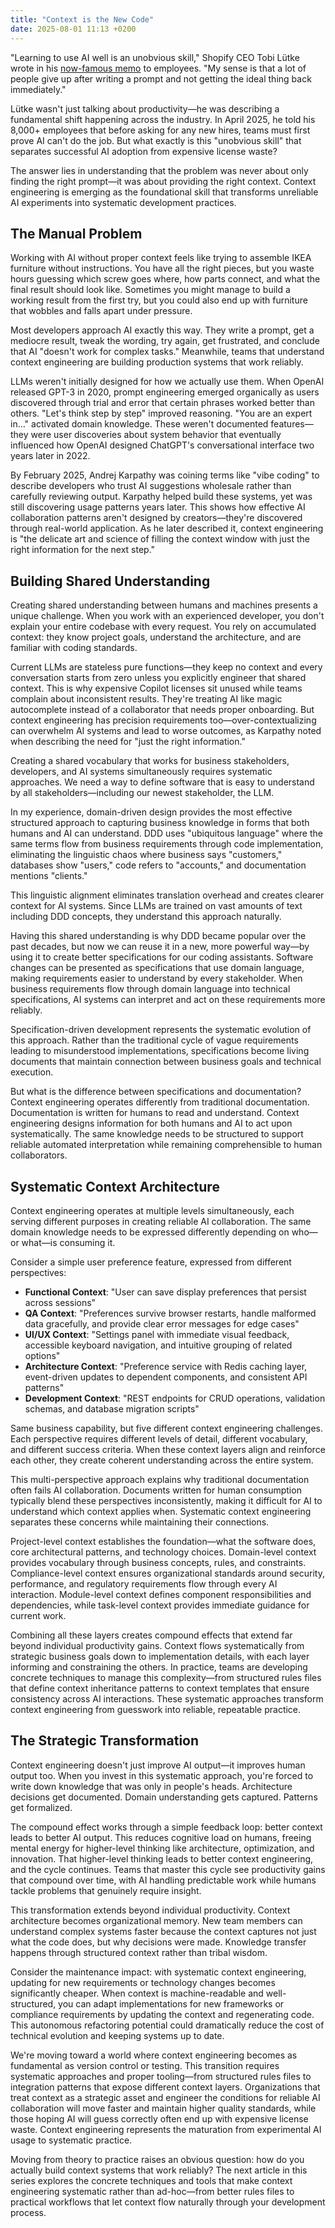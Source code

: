 ```yaml
---
title: "Context is the New Code"
date: 2025-08-01 11:13 +0200
---
```


"Learning to use AI well is an unobvious skill," Shopify CEO Tobi Lütke wrote in his [now-famous memo](https://x.com/tobi/status/1909251946235437514) to employees. "My sense is that a lot of people give up after writing a prompt and not getting the ideal thing back immediately."

Lütke wasn't just talking about productivity—he was describing a fundamental shift happening across the industry. In April 2025, he told his 8,000+ employees that before asking for any new hires, teams must first prove AI can't do the job. But what exactly is this "unobvious skill" that separates successful AI adoption from expensive license waste?

The answer lies in understanding that the problem was never about only finding the right prompt—it was about providing the right context. Context engineering is emerging as the foundational skill that transforms unreliable AI experiments into systematic development practices.

## The Manual Problem

Working with AI without proper context feels like trying to assemble IKEA furniture without instructions. You have all the right pieces, but you waste hours guessing which screw goes where, how parts connect, and what the final result should look like. Sometimes you might manage to build a working result from the first try, but you could also end up with furniture that wobbles and falls apart under pressure.

Most developers approach AI exactly this way. They write a prompt, get a mediocre result, tweak the wording, try again, get frustrated, and conclude that AI "doesn't work for complex tasks." Meanwhile, teams that understand context engineering are building production systems that work reliably.

LLMs weren't initially designed for how we actually use them. When OpenAI released GPT-3 in 2020, prompt engineering emerged organically as users discovered through trial and error that certain phrases worked better than others. "Let's think step by step" improved reasoning. "You are an expert in…" activated domain knowledge. These weren't documented features—they were user discoveries about system behavior that eventually influenced how OpenAI designed ChatGPT's conversational interface two years later in 2022.

By February 2025, Andrej Karpathy was coining terms like "vibe coding" to describe developers who trust AI suggestions wholesale rather than carefully reviewing output. Karpathy helped build these systems, yet was still discovering usage patterns years later. This shows how effective AI collaboration patterns aren't designed by creators—they're discovered through real-world application. As he later described it, context engineering is "the delicate art and science of filling the context window with just the right information for the next step."

## Building Shared Understanding

Creating shared understanding between humans and machines presents a unique challenge. When you work with an experienced developer, you don't explain your entire codebase with every request. You rely on accumulated context: they know project goals, understand the architecture, and are familiar with coding standards.

Current LLMs are stateless pure functions—they keep no context and every conversation starts from zero unless you explicitly engineer that shared context. This is why expensive Copilot licenses sit unused while teams complain about inconsistent results. They're treating AI like magic autocomplete instead of a collaborator that needs proper onboarding. But context engineering has precision requirements too—over-contextualizing can overwhelm AI systems and lead to worse outcomes, as Karpathy noted when describing the need for "just the right information."

Creating a shared vocabulary that works for business stakeholders, developers, and AI systems simultaneously requires systematic approaches. We need a way to define software that is easy to understand by all stakeholders—including our newest stakeholder, the LLM.

In my experience, domain-driven design provides the most effective structured approach to capturing business knowledge in forms that both humans and AI can understand. DDD uses "ubiquitous language" where the same terms flow from business requirements through code implementation, eliminating the linguistic chaos where business says "customers," databases show "users," code refers to "accounts," and documentation mentions "clients."

This linguistic alignment eliminates translation overhead and creates clearer context for AI systems. Since LLMs are trained on vast amounts of text including DDD concepts, they understand this approach naturally.

Having this shared understanding is why DDD became popular over the past decades, but now we can reuse it in a new, more powerful way—by using it to create better specifications for our coding assistants. Software changes can be presented as specifications that use domain language, making requirements easier to understand by every stakeholder. When business requirements flow through domain language into technical specifications, AI systems can interpret and act on these requirements more reliably.

Specification-driven development represents the systematic evolution of this approach. Rather than the traditional cycle of vague requirements leading to misunderstood implementations, specifications become living documents that maintain connection between business goals and technical execution.

But what is the difference between specifications and documentation? Context engineering operates differently from traditional documentation. Documentation is written for humans to read and understand. Context engineering designs information for both humans and AI to act upon systematically. The same knowledge needs to be structured to support reliable automated interpretation while remaining comprehensible to human collaborators.

## Systematic Context Architecture

Context engineering operates at multiple levels simultaneously, each serving different purposes in creating reliable AI collaboration. The same domain knowledge needs to be expressed differently depending on who—or what—is consuming it.

Consider a simple user preference feature, expressed from different perspectives:

- **Functional Context**: "User can save display preferences that persist across sessions"
- **QA Context**: "Preferences survive browser restarts, handle malformed data gracefully, and provide clear error messages for edge cases"
- **UI/UX Context**: "Settings panel with immediate visual feedback, accessible keyboard navigation, and intuitive grouping of related options"
- **Architecture Context**: "Preference service with Redis caching layer, event-driven updates to dependent components, and consistent API patterns"
- **Development Context**: "REST endpoints for CRUD operations, validation schemas, and database migration scripts"

Same business capability, but five different context engineering challenges. Each perspective requires different levels of detail, different vocabulary, and different success criteria. When these context layers align and reinforce each other, they create coherent understanding across the entire system.

This multi-perspective approach explains why traditional documentation often fails AI collaboration. Documents written for human consumption typically blend these perspectives inconsistently, making it difficult for AI to understand which context applies when. Systematic context engineering separates these concerns while maintaining their connections.

Project-level context establishes the foundation—what the software does, core architectural patterns, and technology choices. Domain-level context provides vocabulary through business concepts, rules, and constraints. Compliance-level context ensures organizational standards around security, performance, and regulatory requirements flow through every AI interaction. Module-level context defines component responsibilities and dependencies, while task-level context provides immediate guidance for current work.

Combining all these layers creates compound effects that extend far beyond individual productivity gains. Context flows systematically from strategic business goals down to implementation details, with each layer informing and constraining the others. In practice, teams are developing concrete techniques to manage this complexity—from structured rules files that define context inheritance patterns to context templates that ensure consistency across AI interactions. These systematic approaches transform context engineering from guesswork into reliable, repeatable practice.

## The Strategic Transformation

Context engineering doesn't just improve AI output—it improves human output too. When you invest in this systematic approach, you're forced to write down knowledge that was only in people's heads. Architecture decisions get documented. Domain understanding gets captured. Patterns get formalized.

The compound effect works through a simple feedback loop: better context leads to better AI output. This reduces cognitive load on humans, freeing mental energy for higher-level thinking like architecture, optimization, and innovation. That higher-level thinking leads to better context engineering, and the cycle continues. Teams that master this cycle see productivity gains that compound over time, with AI handling predictable work while humans tackle problems that genuinely require insight.

This transformation extends beyond individual productivity. Context architecture becomes organizational memory. New team members can understand complex systems faster because the context captures not just what the code does, but why decisions were made. Knowledge transfer happens through structured context rather than tribal wisdom.

Consider the maintenance impact: with systematic context engineering, updating for new requirements or technology changes becomes significantly cheaper. When context is machine-readable and well-structured, you can adapt implementations for new frameworks or compliance requirements by updating the context and regenerating code. This autonomous refactoring potential could dramatically reduce the cost of technical evolution and keeping systems up to date.

We're moving toward a world where context engineering becomes as fundamental as version control or testing. This transition requires systematic approaches and proper tooling—from structured rules files to integration patterns that expose different context layers. Organizations that treat context as a strategic asset and engineer the conditions for reliable AI collaboration will move faster and maintain higher quality standards, while those hoping AI will guess correctly often end up with expensive license waste. Context engineering represents the maturation from experimental AI usage to systematic practice.


Moving from theory to practice raises an obvious question: how do you actually build context systems that work reliably? The next article in this series explores the concrete techniques and tools that make context engineering systematic rather than ad-hoc—from better rules files to practical workflows that let context flow naturally through your development process.